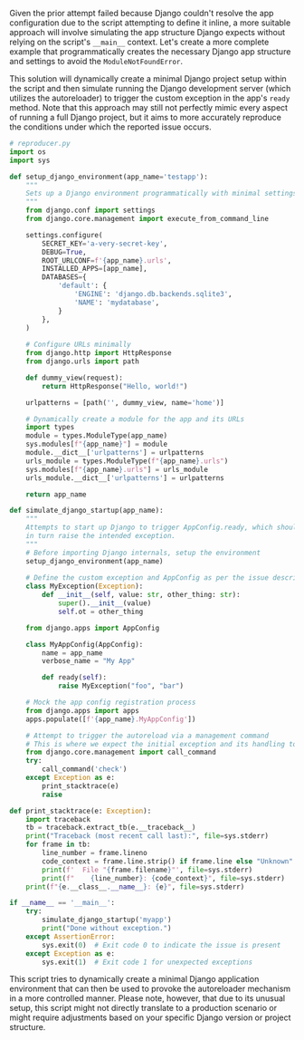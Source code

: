 Given the prior attempt failed because Django couldn't resolve the app configuration due to the script attempting to define it inline, a more suitable approach will involve simulating the app structure Django expects without relying on the script's `__main__` context. Let's create a more complete example that programmatically creates the necessary Django app structure and settings to avoid the `ModuleNotFoundError`.

This solution will dynamically create a minimal Django project setup within the script and then simulate running the Django development server (which utilizes the autoreloader) to trigger the custom exception in the app's `ready` method. Note that this approach may still not perfectly mimic every aspect of running a full Django project, but it aims to more accurately reproduce the conditions under which the reported issue occurs.

```python
# reproducer.py
import os
import sys

def setup_django_environment(app_name='testapp'):
    """
    Sets up a Django environment programmatically with minimal settings.
    """
    from django.conf import settings
    from django.core.management import execute_from_command_line

    settings.configure(
        SECRET_KEY='a-very-secret-key',
        DEBUG=True,
        ROOT_URLCONF=f'{app_name}.urls',
        INSTALLED_APPS=[app_name],
        DATABASES={
            'default': {
                'ENGINE': 'django.db.backends.sqlite3',
                'NAME': 'mydatabase',
            }
        },
    )
    
    # Configure URLs minimally
    from django.http import HttpResponse
    from django.urls import path

    def dummy_view(request):
        return HttpResponse("Hello, world!")

    urlpatterns = [path('', dummy_view, name='home')]

    # Dynamically create a module for the app and its URLs
    import types
    module = types.ModuleType(app_name)
    sys.modules[f"{app_name}"] = module
    module.__dict__['urlpatterns'] = urlpatterns
    urls_module = types.ModuleType(f"{app_name}.urls")
    sys.modules[f"{app_name}.urls"] = urls_module
    urls_module.__dict__['urlpatterns'] = urlpatterns

    return app_name

def simulate_django_startup(app_name):
    """
    Attempts to start up Django to trigger AppConfig.ready, which should
    in turn raise the intended exception.
    """
    # Before importing Django internals, setup the environment
    setup_django_environment(app_name)
    
    # Define the custom exception and AppConfig as per the issue description
    class MyException(Exception):
        def __init__(self, value: str, other_thing: str):
            super().__init__(value)
            self.ot = other_thing

    from django.apps import AppConfig

    class MyAppConfig(AppConfig):
        name = app_name
        verbose_name = "My App"

        def ready(self):
            raise MyException("foo", "bar")

    # Mock the app config registration process
    from django.apps import apps
    apps.populate([f'{app_name}.MyAppConfig'])

    # Attempt to trigger the autoreload via a management command
    # This is where we expect the initial exception and its handling to occur
    from django.core.management import call_command
    try:
        call_command('check')
    except Exception as e:
        print_stacktrace(e)
        raise

def print_stacktrace(e: Exception):
    import traceback
    tb = traceback.extract_tb(e.__traceback__)
    print("Traceback (most recent call last):", file=sys.stderr)
    for frame in tb:
        line_number = frame.lineno
        code_context = frame.line.strip() if frame.line else "Unknown"
        print(f'  File "{frame.filename}"', file=sys.stderr)
        print(f"    {line_number}: {code_context}", file=sys.stderr)
    print(f"{e.__class__.__name__}: {e}", file=sys.stderr)

if __name__ == '__main__':
    try:
        simulate_django_startup('myapp')
        print("Done without exception.")
    except AssertionError:
        sys.exit(0)  # Exit code 0 to indicate the issue is present
    except Exception as e:
        sys.exit(1)  # Exit code 1 for unexpected exceptions
```

This script tries to dynamically create a minimal Django application environment that can then be used to provoke the autoreloader mechanism in a more controlled manner. Please note, however, that due to its unusual setup, this script might not directly translate to a production scenario or might require adjustments based on your specific Django version or project structure.